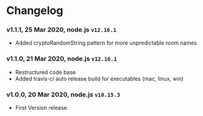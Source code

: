 Changelog
=========

### v1.1.1, 25 Mar 2020, node.js `v12.16.1`
* Added cryptoRandomString pattern for more unpredictable room names

### v1.1.0, 21 Mar 2020, node.js `v12.16.1`
* Restructured code base
* Added travis-ci auto release build for executables (mac, linux, win)

### v1.0.0, 20 Mar 2020, node.js `v10.15.3`
* First Version release.
